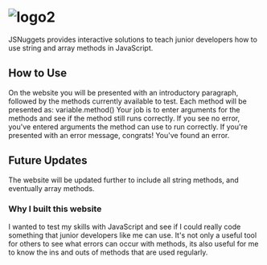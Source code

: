# ![logo2](https://github.com/aygurs/js-string-methods/assets/132852380/3cf38786-09c6-4629-99b5-28b6869ba8b5)
JSNuggets provides interactive solutions to teach junior developers how to use string and array methods in JavaScript.

## How to Use
On the website you will be presented with an introductory paragraph, followed by the methods currently available to test.
Each method will be presented as: variable.method()
Your job is to enter arguments for the methods and see if the method still runs correctly. If you see no error, you've entered arguments the method can use to run correctly. If you're presented with an error message, congrats! You've found an error.

## Future Updates
The website will be updated further to include all string methods, and eventually array methods.

### Why I built this website
I wanted to test my skills with JavaScript and see if I could really code something that junior developers like me can use. It's not only a useful tool for others to see what errors can occur with methods, its also useful for me to know the ins and outs of methods that are used regularly.
